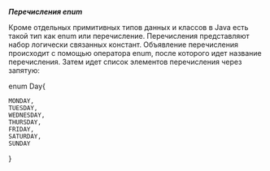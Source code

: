 ***Перечисления enum***  

Кроме отдельных примитивных типов данных и классов в Java есть такой тип как enum или перечисление. Перечисления представляют набор логически связанных констант. Объявление перечисления происходит с помощью оператора enum, после которого идет название перечисления. Затем идет список элементов перечисления через запятую:  

enum Day{

    MONDAY,
    TUESDAY,
    WEDNESDAY,
    THURSDAY,
    FRIDAY,
    SATURDAY,
    SUNDAY
}